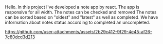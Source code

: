 Hello.
In this project I've developed a note app by react.
The app is responsive for all width.
The notes can be checked and removed
The notes can be sorted based on "oldest" and "latest" as well as completed.
We have information about notes status according to completed an uncompleted.



https://github.com/user-attachments/assets/2b29c412-9f29-4e45-af26-7c80dcd3d213

